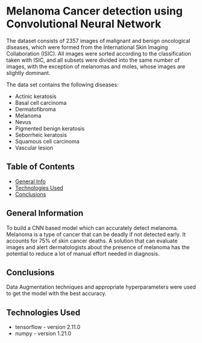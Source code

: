 # Melanoma Cancer detection using Convolutional Neural Network
The dataset consists of 2357 images of malignant and benign oncological diseases, which were formed from the International Skin Imaging Collaboration (ISIC). All images were sorted according to the classification taken with ISIC, and all subsets were divided into the same number of images, with the exception of melanomas and moles, whose images are slightly dominant.


The data set contains the following diseases:

* Actinic keratosis
* Basal cell carcinoma
* Dermatofibroma
* Melanoma
* Nevus
* Pigmented benign keratosis
* Seborrheic keratosis
* Squamous cell carcinoma
* Vascular lesion


## Table of Contents
* [General Info](#general-information)
* [Technologies Used](#technologies-used)
* [Conclusions](#conclusions)

## General Information
To build a CNN based model which can accurately detect melanoma. Melanoma is a type of cancer that can be deadly if not detected early. It accounts for 75% of skin cancer deaths. A solution that can evaluate images and alert dermatologists about the presence of melanoma has the potential to reduce a lot of manual effort needed in diagnosis.

## Conclusions
Data Augmentation techniques and appropriate hyperparameters were used to get the model with the best accuracy.

<!-- You don't have to answer all the questions - just the ones relevant to your project. -->


## Technologies Used
- tensorflow - version 2.11.0
- numpy - version 1.21.0
